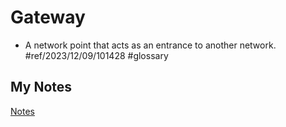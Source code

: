 # Gateway
- A network point that acts as an entrance to another network. #ref/2023/12/09/101428 #glossary 
## My Notes
[Notes](mynotes/gateway-notes.md)
